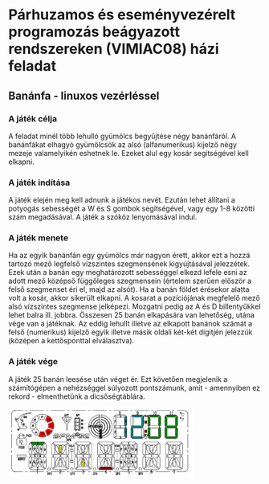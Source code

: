# Párhuzamos és eseményvezérelt programozás beágyazott rendszereken (VIMIAC08) házi feladat
## Banánfa - linuxos vezérléssel

### A játék célja

A feladat minél több lehulló gyümölcs begyűjtése négy banánfáról. A banánfákat elhagyó gyümölcsök az alsó (alfanumerikus) kijelző négy mezeje valamelyikén eshetnek le. Ezeket alul egy kosár segítségével kell elkapni.

### A játék indítása

A játék elején meg kell adnunk a játékos nevét. Ezután lehet állítani a potyogás sebességét a W és S gombok segítségével, vagy egy 1-8 közötti szám megadásával. A játék a szóköz lenyomásával indul.

### A játék menete

Ha az egyik banánfán egy gyümölcs már nagyon érett, akkor ezt a hozzá tartozó mező legfelső vízszintes szegmensének kigyújtásával jelezzétek. Ezek után a banán egy meghatározott sebességgel elkezd lefele esni az adott mező középső függőleges szegmensein (értelem szerűen először a felső szegmenset éri el, majd az alsót). Ha a banán földet érésekor alatta volt a kosár, akkor sikerült elkapni. A kosarat a pozíciójának megfelelő mező alsó vízszintes szegmense jelképezi. Mozgatni pedig az A és D billentyűkkel lehet balra ill. jobbra. Összesen 25 banán elkapására van lehetőség, utána vége van a játéknak. Az eddig lehullt illetve az elkapott banánok számát a felső (numerikus) kijelző egyik illetve másik oldali két-két digitjén jelezzük (középen a kettősponttal elválasztva).

### A játék vége

A játék 25 banán leesése után véget ér. Ezt követően megjelenik a számítógépen a nehézséggel súlyozott pontszámunk, amit - amennyiben ez rekord - elmenthetünk a dicsőségtáblára.


![image](https://github.com/serbanandi/bambi-hf/blob/7637c89ccdda8b4027ead1a4ff82fa68085d2d30/spec-img.png)
